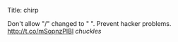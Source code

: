 Title: chirp

Don't allow "/" changed to " ". Prevent hacker problems. <a href="http://t.co/mSopnzPIBl">http://t.co/mSopnzPIBl</a> *chuckles*
